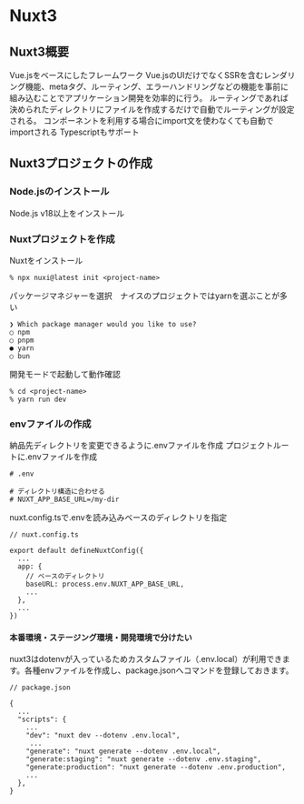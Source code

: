 # Nuxt3

## Nuxt3概要
Vue.jsをベースにしたフレームワーク
Vue.jsのUIだけでなくSSRを含むレンダリング機能、metaタグ、ルーティング、エラーハンドリングなどの機能を事前に組み込むことでアプリケーション開発を効率的に行う。
ルーティングであれば決められたディレクトリにファイルを作成するだけで自動でルーティングが設定される。
コンポーネントを利用する場合にimport文を使わなくても自動でimportされる
Typescriptもサポート

## Nuxt3プロジェクトの作成

### Node.jsのインストール
Node.js v18以上をインストール

### Nuxtプロジェクトを作成
Nuxtをインストール
```
% npx nuxi@latest init <project-name>
```
パッケージマネジャーを選択　ナイスのプロジェクトではyarnを選ぶことが多い
```
❯ Which package manager would you like to use?
○ npm
○ pnpm
● yarn
○ bun
```
開発モードで起動して動作確認
```
% cd <project-name>
% yarn run dev
```

### envファイルの作成
納品先ディレクトリを変更できるように.envファイルを作成
プロジェクトルートに.envファイルを作成
```
# .env

# ディレクトリ構造に合わせる
# NUXT_APP_BASE_URL=/my-dir
```
nuxt.config.tsで.envを読み込みベースのディレクトリを指定
```
// nuxt.config.ts

export default defineNuxtConfig({
  ...
  app: {
    // ベースのディレクトリ
    baseURL: process.env.NUXT_APP_BASE_URL,
	...
  },
  ...
})
```

#### 本番環境・ステージング環境・開発環境で分けたい
nuxt3はdotenvが入っているためカスタムファイル（.env.local）が利用できます。各種envファイルを作成し、package.jsonへコマンドを登録しておきます。
```
// package.json

{
  ...
  "scripts": {
    ...
    "dev": "nuxt dev --dotenv .env.local",
     ...
    "generate": "nuxt generate --dotenv .env.local",
    "generate:staging": "nuxt generate --dotenv .env.staging",
    "generate:production": "nuxt generate --dotenv .env.production",
    ...
  },
}
```